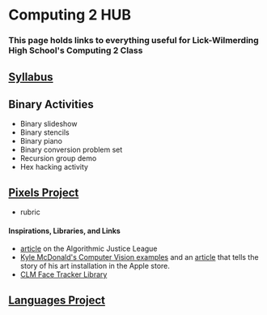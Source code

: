 # Computing 2 HUB
### This page holds links to everything useful for Lick-Wilmerding High School's Computing 2 Class

## [Syllabus](https://goo.gl/oF5iuN)

## Binary Activities
* Binary slideshow
* Binary stencils
* Binary piano
* Binary conversion problem set
* Recursion group demo
* Hex hacking activity

## [Pixels Project](https://github.com/lizzybrooks/pixelsProject)
* rubric
#### Inspirations, Libraries, and Links
* [article](https://medium.com/mit-media-lab/the-algorithmic-justice-league-3cc4131c5148#.x5vv8iinq) on the Algorithmic Justice League 
* [Kyle McDonald's Computer Vision examples](https://github.com/kylemcdonald/cv-examples) and an [article](https://www.wired.com/2012/07/people-staring-at-computers/all/) that tells the story of his art installation in the Apple store. 
* [CLM Face Tracker Library](https://github.com/auduno/clmtrackrf)

## [Languages Project](https://github.com/lizzybrooks/LanguagesProject)
